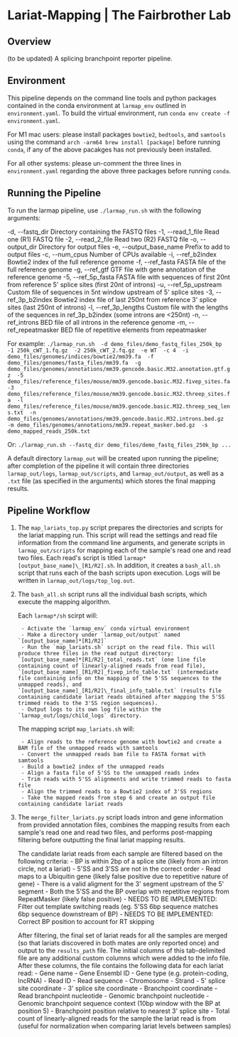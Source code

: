 # Lariat-Mapping | The Fairbrother Lab

## Overview

(to be updated) A splicing branchpoint reporter pipeline.

## Environment

This pipeline depends on the command line tools and python packages contained in the conda environment at `larmap_env` outlined in `environment.yaml`. To build the virtual environment, run `conda env create -f environment.yaml`. 

For M1 mac users: please install packages `bowtie2`, `bedtools`, and `samtools` using the command `arch -arm64 brew install [package]` before running `conda`, if any of the above pacakges has not previously been installed.

For all other systems: please un-comment the three lines in `environment.yaml` regarding the above three packages before running `conda`.

## Running the Pipeline

To run the larmap pipeline, use `./larmap_run.sh` with the following arguments:

-d, --fastq_dir           Directory containing the FASTQ files
-1, --read_1_file         Read one (R1) FASTQ file
-2, --read_2_file         Read two (R2) FASTQ file
-o, --output_dir          Directory for output files
-e, --output_base_name    Prefix to add to output files
-c, --num_cpus            Number of CPUs available
-i, --ref_b2index         Bowtie2 index of the full reference genome
-f, --ref_fasta           FASTA file of the full reference genome
-g, --ref_gtf             GTF file with gene annotation of the reference genome
-5, --ref_5p_fasta        FASTA file with sequences of first 20nt from reference 5' splice sites (first 20nt of introns)
-u, --ref_5p_upstream     Custom file of sequences in 5nt window upstream of 5' splice sites
-3, --ref_3p_b2index      Bowtie2 index file of last 250nt from reference 3' splice sites (last 250nt of introns)
-l, --ref_3p_lengths      Custom file with the lengths of the sequences in ref_3p_b2index (some introns are <250nt)
-n, --ref_introns         BED file of all introns in the reference genome
-m, --ref_repeatmasker    BED file of repetitive elements from repeatmasker

For example: 
`./larmap_run.sh 
-d demo_files/demo_fastq_files_250k_bp 
-1 250k_cWT_1.fq.gz 
-2 250k_cWT_2.fq.gz 
-e WT 
-c 4 
-i demo_files/genomes/indices/bowtie2/mm39.fa 
-f demo_files/genomes/fasta_files/mm39.fa 
-g demo_files/genomes/annotations/mm39.gencode.basic.M32.annotation.gtf.gz 
-5 demo_files/reference_files/mouse/mm39.gencode.basic.M32.fivep_sites.fa 
-3 demo_files/reference_files/mouse/mm39.gencode.basic.M32.threep_sites.fa 
-l demo_files/reference_files/mouse/mm39.gencode.basic.M32.threep_seq_lens.txt 
-n demo_files/genomes/annotations/mm39.gencode.basic.M32.introns.bed.gz 
-m demo_files/genomes/annotations/mm39.repeat_masker.bed.gz 
-s demo_mapped_reads_250k.txt`

Or: `./larmap_run.sh --fastq_dir demo_files/demo_fastq_files_250k_bp ...`

A default directory `larmap_out` will be created upon running the pipeline; after completion of the pipeline it will contain three directories `larmap_out/logs`, `larmap_out/scripts`, and `larmap_out/output`, as well as a `.txt` file (as specified in the arguments) which stores the final mapping results.

## Pipeline Workflow

1. The `map_lariats_top.py` script prepares the directories and scripts for the lariat mapping run. This script will read the settings and read file information from the command line arguments, and generate scripts in `larmap_out/scripts` for mapping each of the sample's read one and read two files. Each read's script is titled `larmap*[output_base_name]\_[R1/R2].sh`. In addition, it creates a `bash_all.sh` script that runs each of the bash scripts upon execution. Logs will be written in `larmap_out/logs/top_log.out`.

2. The `bash_all.sh` script runs all the individual bash scripts, which execute the mapping algorithm.

   Each `larmap*/sh` scirpt will:
   
        - Activate the `larmap_env` conda virtual environment
        - Make a directory under `larmap_out/output` named `[output_base_name]*[R1/R2]`
        - Run the `map_lariats.sh` script on the read file. This will produce three files in the read output directory: `[output_base_name]*[R1/R2]_total_reads.txt` (one line file containing count of linearly-aligned reads from read file), `[output_base_name]_[R1/R2]_fivep_info_table.txt` (intermediate file containing info on the mapping of the 5'SS sequences to the unmapped reads), and `[output_base_name]_[R1/R2]\_final_info_table.txt` (results file containing candidate lariat reads obtained after mapping the 5'SS trimmed reads to the 3'SS region sequences).
        - Output logs to its own log file within the `larmap_out/logs/child_logs` directory.

    The mapping script `map_lariats.sh` will:
   
        - Align reads to the reference genome with bowtie2 and create a BAM file of the unmapped reads with samtools
        - Convert the unmapped reads bam file to FASTA format with samtools
        - Build a bowtie2 index of the unmapped reads
        - Align a fasta file of 5'SS to the unmapped reads index
        - Trim reads with 5'SS alignments and write trimmed reads to fasta file
        - Align the trimmed reads to a Bowtie2 index of 3'SS regions
        - Take the mapped reads from step 6 and create an output file containing candidate lariat reads

3. The `merge_filter_lariats.py` script loads intron and gene information from provided annotation files, combines the mapping results from each sample's read one and read two files, and performs post-mapping filtering before outputting the final lariat mapping results. 

    The candidate lariat reads from each sample are filtered based on the following criteria: - BP is within 2bp of a splice site (likely from an intron circle, not a lariat) - 5'SS and 3'SS are not in the correct order - Read maps to a Ubiquitin gene (likely false positive due to repetitive nature of gene) - There is a valid aligment for the 3' segment upstream of the 5' segment - Both the 5'SS and the BP overlap with repetitive regions from RepeatMasker (likely false positive) - NEEDS TO BE IMPLEMENTED: Filter out template switching reads (eg. 5'SS 6bp sequence matches 6bp sequence downstream of BP) - NEEDS TO BE IMPLEMENTED: Correct BP position to account for RT skipping

    After filtering, the final set of lariat reads for all the samples are merged (so that lariats discovered in both mates are only reported once) and output to the `results_path` file. The initial columns of this tab-delimited file are any additional custom columns which were added to the info file. After these columns, the file contains the following data for each lariat read: - Gene name - Gene Ensembl ID - Gene type (e.g. protein-coding, lncRNA) - Read ID - Read sequence - Chromosome - Strand - 5' splice site coordinate - 3' splice site coordinate - Branchpoint coordinate - Read branchpoint nucleotide - Genomic branchpoint nucleotide - Genomic branchpoint sequence context (10bp window with the BP at position 5) - Branchpoint position relative to nearest 3' splice site - Total count of linearly-aligned reads for the sample the lariat read is from (useful for normalization when comparing lariat levels between samples)

